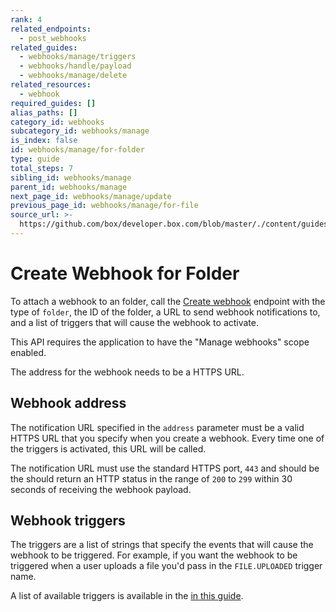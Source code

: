 ```yaml
---
rank: 4
related_endpoints:
  - post_webhooks
related_guides:
  - webhooks/manage/triggers
  - webhooks/handle/payload
  - webhooks/manage/delete
related_resources:
  - webhook
required_guides: []
alias_paths: []
category_id: webhooks
subcategory_id: webhooks/manage
is_index: false
id: webhooks/manage/for-folder
type: guide
total_steps: 7
sibling_id: webhooks/manage
parent_id: webhooks/manage
next_page_id: webhooks/manage/update
previous_page_id: webhooks/manage/for-file
source_url: >-
  https://github.com/box/developer.box.com/blob/master/./content/guides/webhooks/manage/for-folder.md
---
```


# Create Webhook for Folder

To attach a webhook to an folder, call the [Create webhook][1] endpoint with the
type of `folder`, the ID of the folder, a URL to send webhook notifications to, and
a list of triggers that will cause the webhook to activate.

<Samples id='post_webhooks' variant='for_folder' >

</Samples>

<Message type='warning'>

This API requires the application to have the "Manage
webhooks" scope enabled.

The address for the webhook needs to be a HTTPS URL.

</Message>

## Webhook address

The notification URL specified in the `address` parameter must be a
valid HTTPS URL that you specify when you create a webhook. Every
time one of the triggers is activated, this URL will be called.

The notification URL must use the standard HTTPS port, `443` and should be the
should return an HTTP status in the range of `200` to `299` within 30 seconds
of receiving the webhook payload.

## Webhook triggers

The triggers are a list of strings that specify the events that will cause the
webhook to be triggered. For example, if you want the webhook to be triggered
when a user uploads a file you'd pass in the `FILE.UPLOADED` trigger name.

A list of available triggers is available in the [in this guide][2].

[1]: endpoint://post_webhooks
[2]: guide://webhooks/manage/triggers
